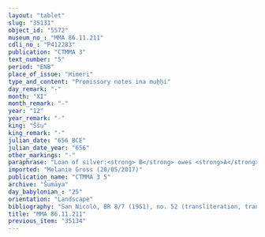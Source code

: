 ```yaml
---
layout: "tablet"
slug: "35131"
object_id: "5572"
museum_no_: "MMA 86.11.211"
cdli_no_: "P412283"
publication: "CTMMA 3"
text_number: "5"
period: "ENB"
place_of_issue: "Himeri"
type_and_content: "Promissory notes ina muẖẖi"
day_remark: "-"
month: "XI"
month_remark: "-"
year: "12"
year_remark: "-"
king: "Ššu"
king_remark: "-"
julian_date: "656 BCE"
julian_date_year: "656"
other_markings: "-"
paraphrase: "Loan of silver:<strong> B</strong> owes <strong>A</strong> 1 1/3 minas and 6 shekels of silver. It is an interest-free loan (<em>hubuttūtu</em>). 4 witnesses and the scribe. &nbsp;<br /> &nbsp;<br /> <strong>A</strong> = &Scaron;umāya; <strong>B</strong> = Bēl-ahhē-erība; Scribe = Bēl-kāṣir<br /> &nbsp;"
imported: "Melanie Gross (20/05/2017)"
publication_name: "CTMMA 3 5"
archive: "Šumāya"
day_babylonian_: "25"
orientation: "Landscape"
bibliography: "San Nicolò, BR 8/7 (1951), no. 52 (transliteration, translation). Mentioned in van Driel, ZA 79 (1989), 113 and in Nielsen 2011 passim. "
title: "MMA 86.11.211"
previous_item: "35134"
---
```

